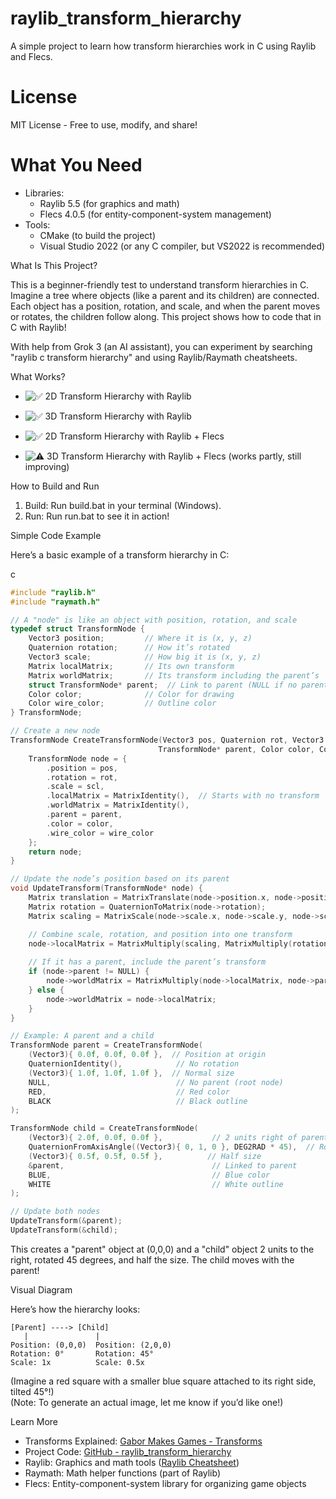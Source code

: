 # raylib_transform_hierarchy

A simple project to learn how transform hierarchies work in C using Raylib and Flecs.

# License

MIT License - Free to use, modify, and share!

# What You Need

- Libraries:
    - Raylib 5.5 (for graphics and math)
    - Flecs 4.0.5 (for entity-component-system management)
- Tools:
    - CMake (to build the project)
    - Visual Studio 2022 (or any C compiler, but VS2022 is recommended)

What Is This Project?

This is a beginner-friendly test to understand transform hierarchies in C. Imagine a tree where objects (like a parent and its children) are connected. Each object has a position, rotation, and scale, and when the parent moves or rotates, the children follow along. This project shows how to code that in C with Raylib!

With help from Grok 3 (an AI assistant), you can experiment by searching "raylib c transform hierarchy" and using Raylib/Raymath cheatsheets.

What Works?

-  ![✅](https://abs-0.twimg.com/emoji/v2/svg/2705.svg "White heavy check mark") 2D Transform Hierarchy with Raylib
    
-  ![✅](https://abs-0.twimg.com/emoji/v2/svg/2705.svg "White heavy check mark") 3D Transform Hierarchy with Raylib
    
-  ![✅](https://abs-0.twimg.com/emoji/v2/svg/2705.svg "White heavy check mark") 2D Transform Hierarchy with Raylib + Flecs
    
-  ![⚠️](https://abs-0.twimg.com/emoji/v2/svg/26a0.svg "Warning sign") 3D Transform Hierarchy with Raylib + Flecs (works partly, still improving)
    

How to Build and Run

1. Build: Run build.bat in your terminal (Windows).
2. Run: Run run.bat to see it in action!
    

Simple Code Example

Here’s a basic example of a transform hierarchy in C:

c
```c
#include "raylib.h"
#include "raymath.h"

// A "node" is like an object with position, rotation, and scale
typedef struct TransformNode {
    Vector3 position;         // Where it is (x, y, z)
    Quaternion rotation;      // How it’s rotated
    Vector3 scale;            // How big it is (x, y, z)
    Matrix localMatrix;       // Its own transform
    Matrix worldMatrix;       // Its transform including the parent’s
    struct TransformNode* parent;  // Link to parent (NULL if no parent)
    Color color;              // Color for drawing
    Color wire_color;         // Outline color
} TransformNode;

// Create a new node
TransformNode CreateTransformNode(Vector3 pos, Quaternion rot, Vector3 scl, 
                                 TransformNode* parent, Color color, Color wire_color) {
    TransformNode node = {
        .position = pos,
        .rotation = rot,
        .scale = scl,
        .localMatrix = MatrixIdentity(),  // Starts with no transform
        .worldMatrix = MatrixIdentity(),
        .parent = parent,
        .color = color,
        .wire_color = wire_color
    };
    return node;
}

// Update the node’s position based on its parent
void UpdateTransform(TransformNode* node) {
    Matrix translation = MatrixTranslate(node->position.x, node->position.y, node->position.z);
    Matrix rotation = QuaternionToMatrix(node->rotation);
    Matrix scaling = MatrixScale(node->scale.x, node->scale.y, node->scale.z);

    // Combine scale, rotation, and position into one transform
    node->localMatrix = MatrixMultiply(scaling, MatrixMultiply(rotation, translation));
    
    // If it has a parent, include the parent’s transform
    if (node->parent != NULL) {
        node->worldMatrix = MatrixMultiply(node->localMatrix, node->parent->worldMatrix);
    } else {
        node->worldMatrix = node->localMatrix;
    }
}

// Example: A parent and a child
TransformNode parent = CreateTransformNode(
    (Vector3){ 0.0f, 0.0f, 0.0f },  // Position at origin
    QuaternionIdentity(),            // No rotation
    (Vector3){ 1.0f, 1.0f, 1.0f },  // Normal size
    NULL,                            // No parent (root node)
    RED,                             // Red color
    BLACK                            // Black outline
);

TransformNode child = CreateTransformNode(
    (Vector3){ 2.0f, 0.0f, 0.0f },           // 2 units right of parent
    QuaternionFromAxisAngle((Vector3){ 0, 1, 0 }, DEG2RAD * 45),  // Rotate 45°
    (Vector3){ 0.5f, 0.5f, 0.5f },          // Half size
    &parent,                                 // Linked to parent
    BLUE,                                    // Blue color
    WHITE                                    // White outline
);

// Update both nodes
UpdateTransform(&parent);
UpdateTransform(&child);
```

This creates a "parent" object at (0,0,0) and a "child" object 2 units to the right, rotated 45 degrees, and half the size. The child moves with the parent!

Visual Diagram

Here’s how the hierarchy looks:

```text
[Parent] ----> [Child]
   |               |
Position: (0,0,0)  Position: (2,0,0)
Rotation: 0°       Rotation: 45°
Scale: 1x          Scale: 0.5x
```

(Imagine a red square with a smaller blue square attached to its right side, tilted 45°!)  
(Note: To generate an actual image, let me know if you’d like one!)

Learn More

- Transforms Explained: [Gabor Makes Games - Transforms](https://gabormakesgames.com/blog_transforms.html)
- Project Code: [GitHub - raylib_transform_hierarchy](https://github.com/Lightnet/raylib_transform_hierarchy)
- Raylib: Graphics and math tools ([Raylib Cheatsheet](https://www.raylib.com/cheatsheet/cheatsheet.html))
- Raymath: Math helper functions (part of Raylib)
- Flecs: Entity-component-system library for organizing game objects